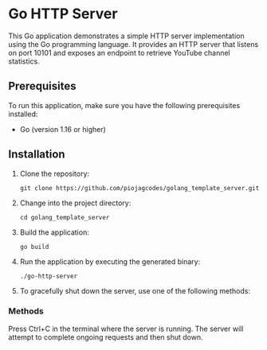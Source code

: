 # Go HTTP Server

This Go application demonstrates a simple HTTP server implementation using the Go programming language. It provides an HTTP server that listens on port 10101 and exposes an endpoint to retrieve YouTube channel statistics.

## Prerequisites

To run this application, make sure you have the following prerequisites installed:

- Go (version 1.16 or higher)

## Installation

1. Clone the repository:

   ```shell
   git clone https://github.com/piojagcodes/golang_template_server.git

2. Change into the project directory:

   ```shell
   cd golang_template_server
3. Build the application:
   ```shell
   go build
4. Run the application by executing the generated binary:
   ```shell
   ./go-http-server
5. To gracefully shut down the server, use one of the following methods:
### Methods
   Press Ctrl+C in the terminal where the server is running.
   The server will attempt to complete ongoing requests and then shut down.
   

